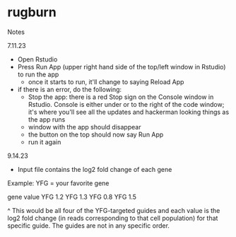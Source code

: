 # rugburn

Notes

7.11.23
- Open Rstudio
- Press Run App (upper right hand side of the top/left window in Rstudio) to run the app
	- once it starts to run, it'll change to saying Reload App
- if there is an error, do the following:
	- Stop the app: there is a red Stop sign on the Console window in Rstudio. Console is either under or to the right of the code window; it's where you'll see all the updates and hackerman looking things as the app runs
	- window with the app should disappear
	- the button on the top should now say Run App
	- run it again 

9.14.23
- Input file contains the log2 fold change of each gene

Example: YFG = your favorite gene

gene	value
YFG	1.2
YFG	1.3
YFG	0.8
YFG	1.5

^ This would be all four of the YFG-targeted guides and each value is the log2 fold change (in reads corresponding to that cell population) for that specific guide. The guides are not in any specific order.
